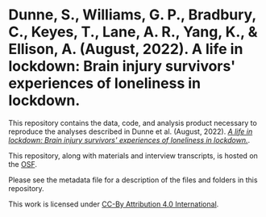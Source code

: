 # Dunne, S., Williams, G. P., Bradbury, C., Keyes, T., Lane, A. R., Yang, K., & Ellison, A. (August, 2022). A life in lockdown: Brain injury survivors' experiences of loneliness in lockdown.

This repository contains the data, code, and analysis product necessary to reproduce the analyses described in Dunne et al. (August, 2022). [*A life in lockdown: Brain injury survivors' experiences of loneliness in lockdown.*](https://osf.io/rbtms/).

This repository, along with materials and interview transcripts, is hosted on the [OSF](https://osf.io/rbtms/).

Please see the metadata file for a description of the files and folders in this repository.

This work is licensed under [CC-By Attribution 4.0 International](https://creativecommons.org/licenses/by/4.0/legalcode).
